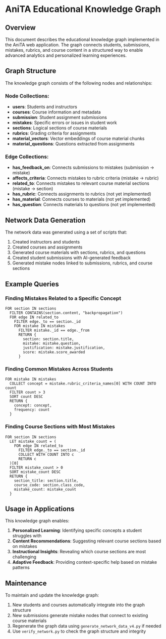# AniTA Educational Knowledge Graph

## Overview

This document describes the educational knowledge graph implemented in the AniTA web application. The graph connects students, submissions, mistakes, rubrics, and course content in a structured way to enable advanced analytics and personalized learning experiences.

## Graph Structure

The knowledge graph consists of the following nodes and relationships:

### Node Collections:
- **users**: Students and instructors
- **courses**: Course information and metadata
- **submission**: Student assignment submissions
- **mistakes**: Specific errors or issues in student work
- **sections**: Logical sections of course materials
- **rubrics**: Grading criteria for assignments
- **material_vectors**: Vector embeddings of course material chunks
- **material_questions**: Questions extracted from assignments

### Edge Collections:
- **has_feedback_on**: Connects submissions to mistakes (submission → mistake)
- **affects_criteria**: Connects mistakes to rubric criteria (mistake → rubric)
- **related_to**: Connects mistakes to relevant course material sections (mistake → section)
- **has_rubric**: Connects assignments to rubrics (not yet implemented)
- **has_material**: Connects courses to materials (not yet implemented)
- **has_question**: Connects materials to questions (not yet implemented)

## Network Data Generation

The network data was generated using a set of scripts that:

1. Created instructors and students
2. Created courses and assignments
3. Generated course materials with sections, rubrics, and questions
4. Created student submissions with AI-generated feedback
5. Generated mistake nodes linked to submissions, rubrics, and course sections

## Example Queries

### Finding Mistakes Related to a Specific Concept

```aql
FOR section IN sections
  FILTER CONTAINS(section.content, "backpropagation")
  FOR edge IN related_to
    FILTER edge._to == section._id
    FOR mistake IN mistakes
      FILTER mistake._id == edge._from
      RETURN {
        section: section.title,
        mistake: mistake.question,
        justification: mistake.justification,
        score: mistake.score_awarded
      }
```

### Finding Common Mistakes Across Students

```aql
FOR mistake IN mistakes
  COLLECT concept = mistake.rubric_criteria_names[0] WITH COUNT INTO count
  FILTER count > 3
  SORT count DESC
  RETURN {
    concept: concept,
    frequency: count
  }
```

### Finding Course Sections with Most Mistakes

```aql
FOR section IN sections
  LET mistake_count = (
    FOR edge IN related_to
      FILTER edge._to == section._id
      COLLECT WITH COUNT INTO c
      RETURN c
  )[0]
  FILTER mistake_count > 0
  SORT mistake_count DESC
  RETURN {
    section_title: section.title,
    course_code: section.class_code,
    mistake_count: mistake_count
  }
```

## Usage in Applications

This knowledge graph enables:

1. **Personalized Learning**: Identifying specific concepts a student struggles with
2. **Content Recommendations**: Suggesting relevant course sections based on mistakes
3. **Instructional Insights**: Revealing which course sections are most challenging
4. **Adaptive Feedback**: Providing context-specific help based on mistake patterns

## Maintenance

To maintain and update the knowledge graph:

1. New students and courses automatically integrate into the graph structure
2. New submissions generate mistake nodes that connect to existing course materials
3. Regenerate the graph data using `generate_network_data_v4.py` if needed
4. Use `verify_network.py` to check the graph structure and integrity